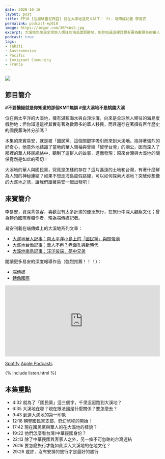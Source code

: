 ```yaml
---
date: 2020-10-16
layout: post
title: EP18 [法屬玻里尼西亞] 我在大溪地遇見ＫＭＴ！ ft. 端傳媒記者 李易安
permalink: podcast-ep018
image: https://imgur.com/36PsAsS.jpg
excerpt: 大溪地向來是全球旅人嚮往的海島度假勝地，但你知道這裡其實有著為數眾多的華人移民，以及歷史悠久的國民黨海外分部嗎？本集的來賓易安，就是被「國民黨」這個關鍵字吸引而來到大溪地，他深入了那裡的華人移民網絡中，發現原來台灣與大溪地的關係竟然是如此的密切！在這集就讓我們一起前往南太平洋，發掘那些旅遊美照上看不到的面向吧！
podcast: true
tags:
- Tahiti
- Austronesian
- Pacific
- Immigrant Community
- France
---
```


![](https://imgur.com/36PsAsS.jpg)

## 節目簡介

**#不要懷疑就是你知道的那個KMT無誤 #是大溪地不是桃園大溪**

位在南太平洋的大溪地，擁有湛藍海水與白淨沙灘，向來是全球旅人嚮往的海島度假勝地；但你知道這裡其實有著為數眾多的華人移民，而且還存在著擁有百年歷史的國民黨海外分部嗎？

本集的來賓易安，就是被「國民黨」這個關鍵字吸引而來到大溪地。抱持著強烈的好奇心，他意外地結識了當地的華人領袖與曾經「留學台灣」的廟公，因而深入了那裡的華人移民網絡中，聽到了這群人的故事，進而發現：原來台灣與大溪地的關係竟然是如此的密切！

大溪地的華人與國民黨，究竟是怎樣的存在？這片遙遠的土地和台灣，有著什麼鮮為人知的神秘連結？如果不想走海島度假路線，可以如何探索大溪地？突破你想像的大溪地之旅，讓我們跟著易安一起出發吧！

## 來賓簡介

李易安，資深背包客，喜歡沒有太多計畫的便車旅行，在旅行中深入觀察文化；曾為轉角國際專欄作者，現為端傳媒記者。

易安刊載在端傳媒上的大溪地系列文章：

* [大溪地華人記事：南太平洋小島上的「國民黨」與關帝廟](https://theinitium.com/article/20181010-tahiti-chinese-kmt-holyrulerdeityguan/)
* [大溪地台僑記事：華人不再？老面孔與新時代](https://theinitium.com/article/20181013-tahiti-chinese-kmt-taiwan/)
* [大溪地南島記事：汪洋彼端，夢中兄弟](https://theinitium.com/article/20181028-tahiti-taiwan-aboriginal-austronesian/)

閱讀更多易安的深度報導作品（強烈推薦！！！）：

* [端傳媒](https://theinitium.com/search/?q=%E6%9D%8E%E6%98%93%E5%AE%89)
* [轉角國際](https://global.udn.com/author/articles/1020/1458)

<iframe src="https://open.spotify.com/embed-podcast/episode/6EM6NLvBfaGkOrbHmUlQQK" width="100%" height="232" frameborder="0" allowtransparency="true" allow="encrypted-media"></iframe>

[Spotify](https://open.spotify.com/episode/6EM6NLvBfaGkOrbHmUlQQK)
[Apple Podcasts](https://podcasts.apple.com/tw/podcast/id1518914711?i=1000495033076)

{% include listen.html %}

## 本集重點

* 4:32 就為了「國民黨」這三個字，千里迢迢跑到大溪地？
* 6:35 大溪地在哪？現在跟法國是什麼關係？要怎麼去？
* 9:43 到達大溪地的第一印象
* 12:18 朝聖國民黨支部，奇幻旅程的開始！
* 17:42 現在國民黨與華人的在大溪地的樣貌？
* 19:22 他們怎麼看台灣/中華民國身份？
* 22:13 除了中華民國與客家人之外，另一條不可忽略的台灣連結
* 26:16 要怎麼旅行才能如此深入大溪地的在地文化？
* 29:26 或許，沒有安排的旅行才是最好的旅行
